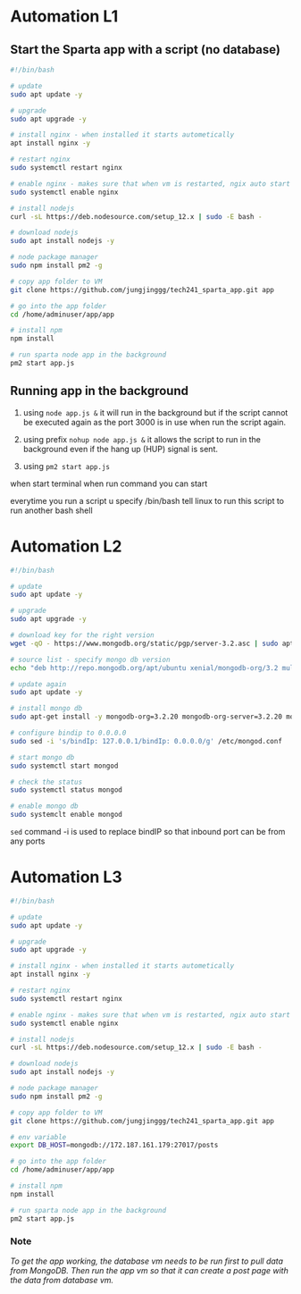 # Automation L1

## Start the Sparta app with a script (no database)
```bash
#!/bin/bash

# update
sudo apt update -y

# upgrade
sudo apt upgrade -y

# install nginx - when installed it starts autometically
apt install nginx -y

# restart nginx
sudo systemctl restart nginx

# enable nginx - makes sure that when vm is restarted, ngix auto start on reboot
sudo systemctl enable nginx

# install nodejs
curl -sL https://deb.nodesource.com/setup_12.x | sudo -E bash -

# download nodejs
sudo apt install nodejs -y

# node package manager
sudo npm install pm2 -g

# copy app folder to VM
git clone https://github.com/jungjinggg/tech241_sparta_app.git app

# go into the app folder
cd /home/adminuser/app/app

# install npm
npm install

# run sparta node app in the background
pm2 start app.js
```

## Running app in the background
1) using `node app.js &` it will run in the background but if the script cannot be executed again as the port 3000 is in use when run the script again.

2) using prefix `nohup node app.js &` it allows the script to run in the background even if the hang up (HUP) signal is sent.

3) using `pm2 start app.js`

when start terminal when run command you can start 

everytime you run a script u specify /bin/bash tell linux to run this script to run another bash shell

# Automation L2
```bash
#!/bin/bash

# update
sudo apt update -y

# upgrade
sudo apt upgrade -y

# download key for the right version
wget -qO - https://www.mongodb.org/static/pgp/server-3.2.asc | sudo apt-key add -

# source list - specify mongo db version
echo "deb http://repo.mongodb.org/apt/ubuntu xenial/mongodb-org/3.2 multiverse" | sudo tee /e$

# update again
sudo apt update -y

# install mongo db
sudo apt-get install -y mongodb-org=3.2.20 mongodb-org-server=3.2.20 mongodb-org-shell=3.2.20$

# configure bindip to 0.0.0.0
sudo sed -i 's/bindIp: 127.0.0.1/bindIp: 0.0.0.0/g' /etc/mongod.conf

# start mongo db
sudo systemctl start mongod

# check the status
sudo systemctl status mongod

# enable mongo db
sudo systemclt enable mongod
```

`sed` command -i is used to replace bindIP so that inbound port can be from any ports

# Automation L3
```bash
#!/bin/bash

# update
sudo apt update -y

# upgrade
sudo apt upgrade -y

# install nginx - when installed it starts autometically
apt install nginx -y

# restart nginx
sudo systemctl restart nginx

# enable nginx - makes sure that when vm is restarted, ngix auto start on reboot
sudo systemctl enable nginx

# install nodejs
curl -sL https://deb.nodesource.com/setup_12.x | sudo -E bash -

# download nodejs
sudo apt install nodejs -y

# node package manager
sudo npm install pm2 -g

# copy app folder to VM
git clone https://github.com/jungjinggg/tech241_sparta_app.git app

# env variable
export DB_HOST=mongodb://172.187.161.179:27017/posts

# go into the app folder
cd /home/adminuser/app/app

# install npm
npm install

# run sparta node app in the background
pm2 start app.js
```
### Note
*To get the app working, the database vm needs to be run first to pull data from MongoDB. Then run the app vm so that it can create a post page with the data from database vm.*